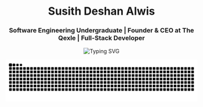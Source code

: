 <div align="center">
  <h1>Susith Deshan Alwis</h1>
  <h3>Software Engineering Undergraduate | Founder & CEO at The Qexle | Full-Stack Developer</h3>
  <p>
    <img src="https://readme-typing-svg.herokuapp.com?font=Fira+Code&weight=500&size=22&duration=3000&pause=1000&center=true&vCenter=true&width=500&lines=Full-Stack+Developer;UI%2FUX+Designer;Software+Engineering+Student;Entrepreneur" alt="Typing SVG" />
  </p>
</div>


<div align="center">
  <img src="https://github.com/SusithD/SusithD/blob/output/github-contribution-grid-snake-dark.svg" alt="GitHub Snake Animation" />
</div>
